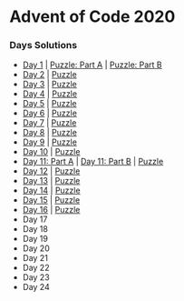 # Advent of Code 2020 #

### Days Solutions ###

* [Day 1](src/days/day01.rs) | [Puzzle: Part A](in/day01) | [Puzzle: Part B](in/day01_b)
* [Day 2](src/days/day02.rs) | [Puzzle](in/day02)
* [Day 3](src/days/day03.rs) | [Puzzle](in/day03)
* [Day 4](src/days/src/day04.rs) | [Puzzle](in/day04)
* [Day 5](src/days/day05.rs) | [Puzzle](in/day05)
* [Day 6](src/days/day06.rs) | [Puzzle](in/day06)
* [Day 7](src/days/day07.rs) | [Puzzle](in/day07)
* [Day 8](src/days/day08.rs) | [Puzzle](in/day08)
* [Day 9](src/days/day09.rs) | [Puzzle](in/day09)
* [Day 10](src/days/day10.rs) | [Puzzle](in/day10)
* [Day 11: Part A](src/days/day11_part_a.rs) | [Day 11: Part B](src/days/day11_part_b.rs) | [Puzzle](in/day11)
* [Day 12](src/days/day12.rs) | [Puzzle](in/day12)
* [Day 13](src/days/day13.rs) | [Puzzle](in/day13)
* [Day 14](src/days/day14.rs) | [Puzzle](in/day14)
* [Day 15](src/days/day15.rs) | [Puzzle](in/day15)
* [Day 16](src/days/day16.rs) | [Puzzle](in/day16)
* Day 17
* Day 18
* Day 19
* Day 20
* Day 21
* Day 22
* Day 23
* Day 24    